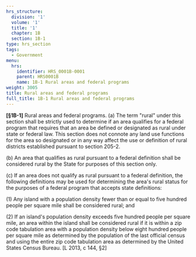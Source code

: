 ```yaml
---
hrs_structure:
  division: '1'
  volume: '1'
  title: '1'
  chapter: 1B
  section: 1B-1
type: hrs_section
tags:
  - Government
menu:
  hrs:
    identifier: HRS_0001B-0001
    parent: HRS0001B
    name: 1B-1 Rural areas and federal programs
weight: 3005
title: Rural areas and federal programs
full_title: 1B-1 Rural areas and federal programs
---
```

**[§1B-1]** Rural areas and federal programs. (a) The term "rural" under this section shall be strictly used to determine if an area qualifies for a federal program that requires that an area be defined or designated as rural under state or federal law. This section does not connote any land use functions for the area so designated or in any way affect the use or definition of rural districts established pursuant to section 205-2.

(b) An area that qualifies as rural pursuant to a federal definition shall be considered rural by the State for purposes of this section only.

(c) If an area does not qualify as rural pursuant to a federal definition, the following definitions may be used for determining the area's rural status for the purposes of a federal program that accepts state definitions:

(1) Any island with a population density fewer than or equal to five hundred people per square mile shall be considered rural; and

(2) If an island's population density exceeds five hundred people per square mile, an area within the island shall be considered rural if it is within a zip code tabulation area with a population density below eight hundred people per square mile as determined by the population of the last official census and using the entire zip code tabulation area as determined by the United States Census Bureau. [L 2013, c 144, §2]